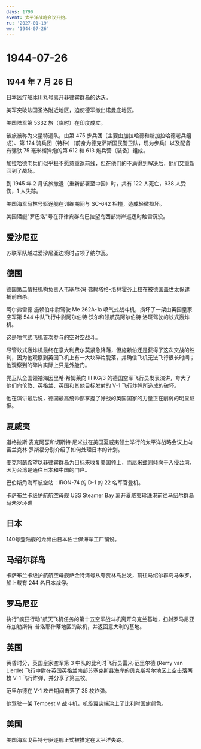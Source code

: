 ```yaml
---
days: 1790
event: 太平洋战略会议开始。
ru: '2027-01-19'
ww: '1944-07-26'
---
```


# 1944-07-26

## 1944 年 7 月 26 日

日本医疗船冰川丸号离开菲律宾群岛的达沃。

美军突破法国圣洛附近地区，迫使德军撤出诺曼底地区。

美国陆军第 5332 旅（临时）在印度成立。

该旅被称为火星特遣队，由第 475
步兵团（主要由加拉哈德和新加拉哈德老兵组成）、第 124
骑兵团（特种）（前身为德克萨斯国民警卫队，现为步兵）以及配备有骡驮 75
毫米榴弹炮的第 612 和 613 炮兵营（装备）组成。

加拉哈德老兵们似乎极不愿意重返前线，但在他们的不满得到解决后，他们又重新回到了战场。

到 1945 年 2 月该旅撤退（重新部署至中国）时，共有 122 人死亡，938
人受伤，1 人失踪。

美国海军马林号驱逐舰在训练期间与 SC-642 相撞，造成轻微损坏。

美国潜艇"罗巴洛"号在菲律宾群岛巴拉望岛西部海岸巡逻时触雷沉没。

## 爱沙尼亚

苏联军队越过爱沙尼亚边境时占领了纳尔瓦。

## 德国

德国第二情报机构负责人韦塞尔·冯·弗赖塔格-洛林霍芬上校在被德国盖世太保逮捕前自杀。

阿尔弗雷德·施赖伯中尉驾驶 Me 262A-1a
喷气式战斗机，损坏了一架由英国皇家空军第 544
中队飞行中尉阿尔伯特·沃尔和领航员阿尔伯特·洛班驾驶的蚊式轰炸机。

这是喷气式飞机首次参与的空对空战斗。

尽管蚊式轰炸机最终在意大利费尔莫紧急降落，但施赖伯还是获得了这次交战的胜利，因为他观察到英国飞机上有一大块碎片脱落，并确信飞机无法飞行很长时间；他观察到的碎片实际上只是外舱门。

党卫队全国领袖海因里希·希姆莱向 III KG/3
的德国空军飞行员发表演讲，夸大了他们向伦敦、英格兰、英国和其他目标发射的
V-1 飞行炸弹所造成的破坏。

他在演讲最后说，德国最高统帅部掌握了好战的英国国家的力量正在削弱的明显证据。

## 夏威夷

道格拉斯·麦克阿瑟和切斯特·尼米兹在美国夏威夷领土举行的太平洋战略会议上向富兰克林·罗斯福分别介绍了如何处理日本的计划。

麦克阿瑟希望以菲律宾群岛为目标来收复美国领土，而尼米兹则倾向于入侵台湾，因为台湾是通往日本和中国的门户。

巴伯斯角海军航空站：IRON-74 的 D-1 的 22 名军官登机。

卡萨布兰卡级护航航空母舰 USS Steamer Bay
离开夏威夷珍珠港前往马绍尔群岛马朱罗环礁

## 日本

140号登陆舰的龙骨由日本佐世保海军工厂铺设。

## 马绍尔群岛

卡萨布兰卡级护航航空母舰萨金特湾号从夸贾林岛出发，前往马绍尔群岛马朱罗，船上载有
244 名日本战俘。

## 罗马尼亚

执行"疯狂行动"航天飞机任务的第十五空军战斗机离开乌克兰基地，扫射罗马尼亚布加勒斯特-普洛耶什蒂地区的敌机，并返回意大利的基地。

## 英国

黄昏时分，英国皇家空军第 3 中队的比利时飞行员雷米·范里尔德 (Remy van
Lierde)
飞行中尉在英国英格兰南部苏塞克斯县海岸的贝克斯希尔地区上空击落两枚 V-1
飞行炸弹，并分享了第三枚。

范里尔德在 V-1 攻击期间击落了 35 枚炸弹。

他驾驶一架 Tempest V 战斗机，机旋翼尖端涂上了比利时国旗颜色。

## 美国

美国海军戈莱特号驱逐舰正式被推定在太平洋失踪。
